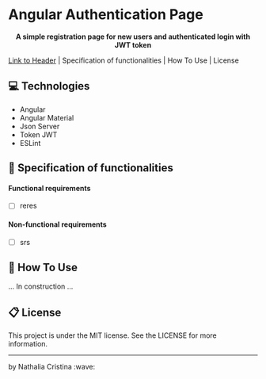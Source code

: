 Angular Authentication Page
======

<p align="center">
  <strong>A simple registration page for new users and authenticated login with JWT token</strong>
</p>

  [Link to Header](#computer-technologies) | Specification of functionalities | How To Use | License

## :computer: Technologies

- Angular
- Angular Material
- Json Server 
- Token JWT
- ESLint

## :dart: Specification of functionalities

#### Functional requirements  
- [ ] reres

#### Non-functional requirements
- [ ] srs

## :pencil: How To Use

... In construction ...

## :clipboard: License

This project is under the MIT license. See the LICENSE for more information.

<hr />
<p>by Nathalia Cristina :wave:</p>
